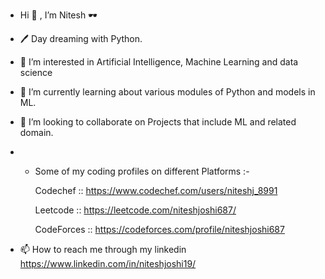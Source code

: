 - Hi 👋 , I’m Nitesh  🕶
- 🖊 Day dreaming with Python.
- 👀 I’m interested in Artificial Intelligence, Machine Learning and data science
- 🌱 I’m currently learning about various modules of Python and models in ML.
- 💞️ I’m looking to collaborate on Projects that include ML and related domain.
- *   Some of my coding profiles on different Platforms :-

      Codechef   :: https://www.codechef.com/users/niteshj_8991
      
      Leetcode   :: https://leetcode.com/niteshjoshi687/
      
      CodeForces :: https://codeforces.com/profile/niteshjoshi687
      
- 📫 How to reach me through my linkedin https://www.linkedin.com/in/niteshjoshi19/ 
<!---
NiteshJ98/NiteshJ98 is a ✨ special ✨ repository because its `README.md` (this file) appears on your GitHub profile.
You can click the Preview link to take a look at your changes.
--->
